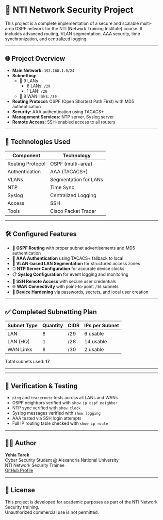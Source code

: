 # 🔐 NTI Network Security Project

This project is a complete implementation of a secure and scalable multi-area OSPF network for the NTI (Network Training Institute) course. It includes advanced routing, VLAN segmentation, AAA security, time synchronization, and centralized logging.

---

## 🌐 Project Overview

- **Main Network:** `192.168.1.0/24`
- **Subnetting:**
  - 🔹 9 LANs  
    - 8 LANs: `/29`  
    - 1 LAN: `/28`
  - 🔹 8 WAN links: `/30`
- **Routing Protocol:** OSPF (Open Shortest Path First) with MD5 authentication
- **Security:** AAA authentication using TACACS+
- **Management Services:** NTP server, Syslog server
- **Remote Access:** SSH-enabled access to all routers

---

## 🧱 Technologies Used

| Component          | Technology       |
|-------------------|------------------|
| Routing Protocol   | OSPF (multi-area)|
| Authentication     | AAA (TACACS+)    |
| VLANs              | Segmentation for LANs |
| NTP                | Time Sync        |
| Syslog             | Centralized Logging |
| Access             | SSH              |
| Tools              | Cisco Packet Tracer |

---

## 🛠️ Configured Features

- 🔐 **OSPF Routing** with proper subnet advertisements and MD5 authentication
- 👥 **AAA Authentication** using TACACS+ fallback to local
- 🧩 **VLAN-based LAN Segmentation** for structured access zones
- ⏰ **NTP Server Configuration** for accurate device clocks
- 📋 **Syslog Configuration** for event logging and monitoring
- 🔐 **SSH Remote Access** with secure user credentials
- 🌐 **WAN Connectivity** with point-to-point `/30` subnets
- 🚦 **Device Hardening** via passwords, secrets, and local user creation

---

## ✅ Completed Subnetting Plan

| Subnet Type | Quantity | CIDR   | IPs per Subnet |
|-------------|----------|--------|----------------|
| LAN         | 8        | /29    | 6 usable       |
| LAN (HQ)    | 1        | /28    | 14 usable      |
| WAN Links   | 8        | /30    | 2 usable       |

Total subnets used: **17**

---

---

## 🔎 Verification & Testing

- `ping` and `traceroute` tests across all LANs and WANs
- OSPF neighbors verified with `show ip ospf neighbor`
- NTP sync verified with `show clock`
- Syslog messages verified with `show logging`
- AAA tested via SSH login attempts
- Full IP routing table checked with `show ip route`

---

## 👨‍💻 Author

**Yehia Tarek**  
Cyber Security Student @ Alexandria National University  
NTI Network Security Trainee  
[GitHub Profile](https://github.com/Cyberwire666)

---

## 📜 License

This project is developed for academic purposes as part of the NTI Network Security training.  
Unauthorized commercial use is not permitted.
